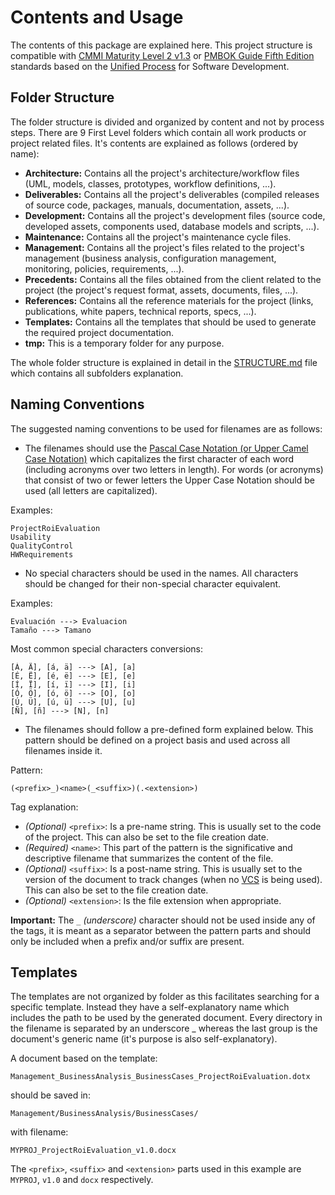 # Contents and Usage

The contents of this package are explained here. This project structure is compatible with [CMMI Maturity Level 2 v1.3](CMMI.md) or [PMBOK Guide Fifth Edition](PMBOK.md) standards based on the [Unified Process](UP.md) for Software Development. 

## Folder Structure

The folder structure is divided and organized by content and not by process steps. There are 9 First Level folders which contain all work products or project related files. It's contents are explained as follows (ordered by name):

* **Architecture:** Contains all the project's architecture/workflow files (UML, models, classes, prototypes, workflow definitions, ...).
* **Deliverables:** Contains all the project's deliverables (compiled releases of source code, packages, manuals, documentation, assets, ...).
* **Development:** Contains all the project's development files (source code, developed assets, components used, database models and scripts, ...).
* **Maintenance:** Contains all the project's maintenance cycle files.
* **Management:** Contains all the project's files related to the project's management (business analysis, configuration management, monitoring, policies, requirements, ...).
* **Precedents:** Contains all the files obtained from the client related to the project (the project's request format, assets, documents, files, ...).
* **References:** Contains all the reference materials for the project (links, publications, white papers, technical reports, specs, ...).
* **Templates:** Contains all the templates that should be used to generate the required project documentation.
* **tmp:** This is a temporary folder for any purpose.

The whole folder structure is explained in detail in the [STRUCTURE.md](STRUCTURE.md) file which contains all subfolders explanation.

## Naming Conventions

The suggested naming conventions to be used for filenames are as follows:

* The filenames should use the [Pascal Case Notation (or Upper Camel Case Notation)](http://en.wikipedia.org/wiki/CamelCase) which capitalizes the first character of each word (including acronyms over two letters in length). For words (or acronyms) that consist of two or fewer letters the Upper Case Notation should be used (all letters are capitalized).

Examples:

	ProjectRoiEvaluation
	Usability
	QualityControl
	HWRequirements

* No special characters should be used in the names. All characters should be changed for their non-special character equivalent.

Examples:

	Evaluación ---> Evaluacion
	Tamaño ---> Tamano

Most common special characters conversions:

	[Á, Ä], [á, ä] ---> [A], [a]
	[É, Ë], [é, ë] ---> [E], [e]
	[Í, Ï], [í, ï] ---> [I], [i]
	[Ó, Ö], [ó, ö] ---> [O], [o]
	[Ú, Ü], [ú, ü] ---> [U], [u]
	[Ñ], [ñ] ---> [N], [n]

* The filenames should follow a pre-defined form explained below. This pattern should be defined on a project basis and used across all filenames inside it.

Pattern:

	(<prefix>_)<name>(_<suffix>)(.<extension>)

Tag explanation:

* _(Optional)_ `<prefix>`: Is a pre-name string. This is usually set to the code of the project. This can also be set to the file creation date.
* _(Required)_ `<name>`: This part of the pattern is the significative and descriptive filename that summarizes the content of the file.
* _(Optional)_ `<suffix>`: Is a post-name string. This is usually set to the version of the document to track changes (when no [VCS](http://en.wikipedia.org/wiki/Revision_control) is being used). This can also be set to the file creation date.
* _(Optional)_ `<extension>`: Is the file extension when appropriate.

**Important:** The `_` _(underscore)_ character should not be used inside any of the tags, it is meant as a separator between the pattern parts and should only be included when a prefix and/or suffix are present. 

## Templates

The templates are not organized by folder as this facilitates searching for a specific template. Instead they have a self-explanatory name which includes the path to be used by the generated document. Every directory in the filename is separated by an underscore \_ whereas the last group is the document's generic name (it's purpose is also self-explanatory).

A document based on the template:

	Management_BusinessAnalysis_BusinessCases_ProjectRoiEvaluation.dotx

should be saved in:

	Management/BusinessAnalysis/BusinessCases/

with filename:

	MYPROJ_ProjectRoiEvaluation_v1.0.docx

The `<prefix>`, `<suffix>` and `<extension>` parts used in this example are `MYPROJ`, `v1.0` and `docx` respectively.

